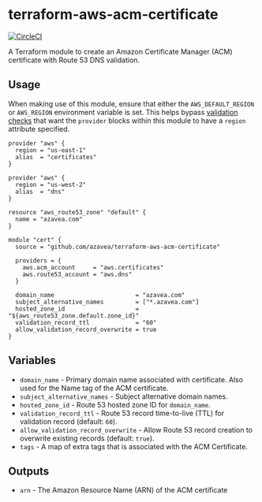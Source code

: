 # terraform-aws-acm-certificate

[![CircleCI](https://circleci.com/gh/azavea/terraform-aws-acm-certificate.svg?style=svg)](https://circleci.com/gh/azavea/terraform-aws-acm-certificate)

A Terraform module to create an Amazon Certificate Manager (ACM) certificate with Route 53 DNS validation.

## Usage

When making use of this module, ensure that either the `AWS_DEFAULT_REGION` or `AWS_REGION` environment variable is set. This helps bypass [validation checks](https://github.com/hashicorp/terraform/issues/21408) that want the `provider` blocks within this module to have a `region` attribute specified.

```hcl
provider "aws" {
  region = "us-east-1"
  alias  = "certificates"
}

provider "aws" {
  region = "us-west-2"
  alias  = "dns"
}

resource "aws_route53_zone" "default" {
  name = "azavea.com"
}

module "cert" {
  source = "github.com/azavea/terraform-aws-acm-certificate"

  providers = {
    aws.acm_account     = "aws.certificates"
    aws.route53_account = "aws.dns"
  }

  domain_name                       = "azavea.com"
  subject_alternative_names         = ["*.azavea.com"]
  hosted_zone_id                    = "${aws_route53_zone.default.zone_id}"
  validation_record_ttl             = "60"
  allow_validation_record_overwrite = true
}
```

## Variables

- `domain_name` - Primary domain name associated with certificate. Also used for the Name tag of the ACM certificate.
- `subject_alternative_names` - Subject alternative domain names.
- `hosted_zone_id` - Route 53 hosted zone ID for `domain_name`.
- `validation_record_ttl` - Route 53 record time-to-live (TTL) for validation record (default: `60`).
- `allow_validation_record_overwrite` - Allow Route 53 record creation to overwrite existing records (default: `true`).
- `tags` - A map of extra tags that is associated with the ACM Certificate.

## Outputs

- `arn` - The Amazon Resource Name (ARN) of the ACM certificate

